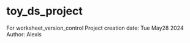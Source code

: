 # toy_ds_project
For worksheet_version_control
Project creation date: Tue May28 2024
Author: Alexis
